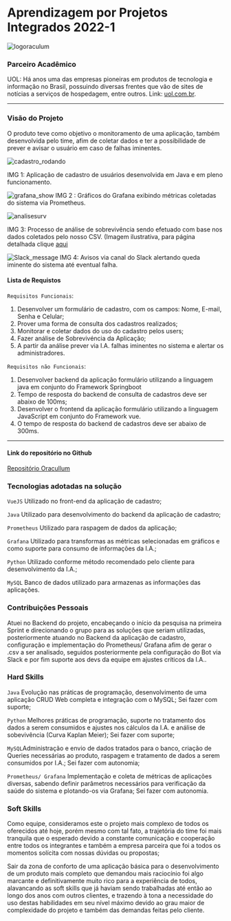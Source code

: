 # Aprendizagem por Projetos Integrados 2022-1
![logoraculum](https://user-images.githubusercontent.com/54710426/173154765-663752ba-20ba-476f-bdbb-2e141b32df22.PNG)


### Parceiro Acadêmico
UOL: Há anos uma das empresas pioneiras em produtos de tecnologia e informação no Brasil, possuindo diversas frentes que vão de sites de notícias a serviços de hospedagem, entre outros.
Link:  [uol.com.br](http://www.uol.com.br/index.php).



***

### Visão do Projeto
O produto teve como objetivo o monitoramento de uma aplicação, também desenvolvida pelo time, afim de coletar dados e ter a possibilidade de prever e avisar o usuário em caso de falhas iminentes.

![cadastro_rodando](https://user-images.githubusercontent.com/54710426/173150325-e2f3d64a-22f5-4c42-bc92-eb75bb6e155f.gif)

IMG 1: Aplicação de cadastro de usuários desenvolvida em Java e em pleno funcionamento.



![grafana_show](https://user-images.githubusercontent.com/54710426/173150370-decd8e77-da58-436d-8fdc-bd9466be310f.gif)
IMG 2 : Gráficos do Grafana exibindo métricas coletadas do sistema via Prometheus.



![analisesurv](https://user-images.githubusercontent.com/54710426/173150997-04031e53-0fa3-48eb-a9e8-31bb2bd8d345.PNG)

IMG 3: Processo de análise de sobrevivência sendo efetuado com base nos dados coletados pelo nosso CSV. (Imagem ilustrativa, para página detalhada clique [aqui](https://github.com/Oraculum-Fatec/api-previsao-de-indisponibilidade-sites/blob/main/SurvivalAnalysis.ipynb)



![Slack_message](https://user-images.githubusercontent.com/54710426/173150382-3d062c22-b85d-4a0d-81aa-19c460708d71.png)
IMG 4: Avisos via canal do Slack alertando queda iminente do sistema até eventual falha.


#### Lista de Requistos 

`Requisitos Funcionais`: 
1. Desenvolver um formulário de cadastro, com os campos: Nome, E-mail, Senha e Celular;
2. Prover uma forma de consulta dos cadastros realizados;
3. Monitorar e coletar dados do uso do cadastro pelos users;
4. Fazer análise de Sobrevivéncia da Aplicação;
5. A partir da análise prever via I.A. falhas iminentes no sistema e alertar os administradores.



`Requisitos não Funcionais`:
1. Desenvolver backend da aplicação formulário utilizando a linguagem java em conjunto do Framework Springboot
2. Tempo de resposta do backend de consulta de cadastros deve ser abaixo de 100ms;
3. Desenvolver o frontend da aplicação formulário utilizando a linguagem JavaScript em conjunto do Framework vue.
4. O tempo de resposta do backend de cadastros deve ser abaixo de 300ms.

***

#### Link do repositório no Github
[Repositório Oracullum](https://github.com/Oraculum-Fatec)


### Tecnologias adotadas na solução

`VueJS` Utilizado no front-end da aplicação de cadastro;

`Java` Utilizado para desenvolvimento do backend da aplicação de cadastro;

`Prometheus` Utilizado para raspagem de dados da aplicação;

`Grafana` Utilizado para transformas as métricas selecionadas em gráficos e como suporte para consumo de informações da I.A.;

`Python` Utilizado conforme método recomendado pelo cliente para desenvolvimento da I.A.;

`MySQL` Banco de dados utilizado para armazenas as informações das aplicações.


### Contribuições Pessoais
Atuei no Backend do projeto, encabeçando o início da pesquisa na primeira Sprint e direcionando o grupo para as soluções que seriam utilizadas, posteriormente atuando no Backend da aplicação de cadastro, configuração e implementação do Prometheus/ Grafana afim de gerar o .csv a ser analisado, seguidos posteriormente pela configuração do Bot via Slack e por fim suporte aos devs da equipe em ajustes críticos da I.A..


### Hard Skills
`Java` Evolução nas práticas de programação, desenvolvimento de uma aplicação CRUD Web completa e integração com o MySQL; Sei fazer com suporte;

`Python` Melhores práticas de programação, suporte no tratamento dos dados a serem consumidos e ajustes nos cálculos da I.A. e análise de sobevivência (Curva Kaplan Meier); Sei fazer com suporte;

`MySQL`Administração e envio de dados tratados para o banco, criação de Queries necessárias ao produto, raspagem e tratamento de dados a serem consumidos por I.A.; Sei fazer com autonomia;

`Prometheus/ Grafana` Implementação e coleta de métricas de aplicações diversas, sabendo definir parâmetros necessários para verificação da saúde do sistema e plotando-os via Grafana; Sei fazer com autonomia.


### Soft Skills
Como equipe, consideramos este o projeto mais complexo de todos os oferecidos até hoje, porém mesmo com tal fato, a trajetória do time foi mais tranquila que o esperado devido a constante comunicação e cooperação entre todos os integrantes e também a empresa parceira que foi a todos os momentos solícita com nossas dúvidas ou propostas; 

Sair da zona de conforto de uma aplicação básica para o desenvolvimento de um produto mais completo que demandou mais raciocínio foi algo marcante e definitivamente muito rico para a experiência de todos, alavancando as soft skills que já haviam sendo trabalhadas até então ao longo dos anos com outros clientes, e trazendo à tona a necessidade do uso destas habilidades em seu nível máximo devido ao grau maior de complexidade do projeto e também das demandas feitas pelo cliente.
